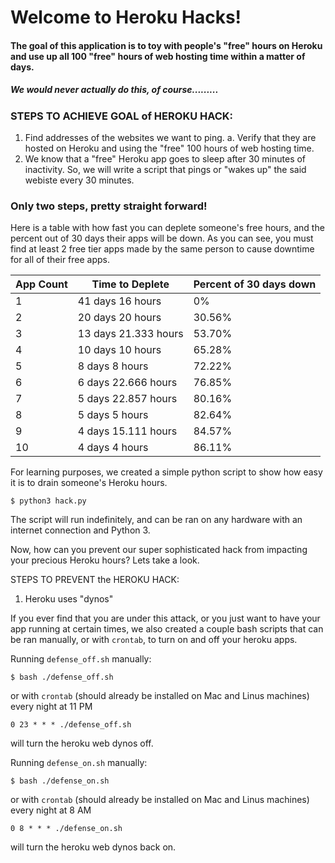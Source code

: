 # Welcome to Heroku Hacks!

#### The goal of this application is to toy with people's "free" hours on Heroku and use up all 100 "free" hours of web hosting time within a matter of days.

##### We would never actually do this, of course.........

### STEPS TO ACHIEVE GOAL of HEROKU HACK:
1. Find addresses of the websites we want to ping.
    a. Verify that they are hosted on Heroku and using the "free" 100 hours of web hosting time.
2. We know that a "free" Heroku app goes to sleep after 30 minutes of inactivity. So, we will write a script that pings or "wakes up" the said webiste every 30 minutes.

### Only two steps, pretty straight forward!

Here is a table with how fast you can deplete someone's free hours, and the percent out of 30 days their apps will be down. As you can see, you must find at least 2 free tier apps made by the same person to cause downtime for all of their free apps.

| App Count | Time to Deplete      | Percent of 30 days down |
|-----------|----------------------|-------------------------|
| 1         | 41 days 16 hours     | 0%                      |
| 2         | 20 days 20 hours     | 30.56%                  |
| 3         | 13 days 21.333 hours | 53.70%                  |
| 4         | 10 days 10 hours     | 65.28%                  |
| 5         | 8 days 8 hours       | 72.22%                  |
| 6         | 6 days 22.666 hours  | 76.85%                  |
| 7         | 5 days 22.857 hours  | 80.16%                  |
| 8         | 5 days 5 hours       | 82.64%                  |
| 9         | 4 days 15.111 hours  | 84.57%                  |
| 10        | 4 days 4 hours       | 86.11%                  |

For learning purposes, we created a simple python script to show how easy it is to drain someone's Heroku hours.

```
$ python3 hack.py
```

The script will run indefinitely, and can be ran on any hardware with an internet connection and Python 3.

Now, how can you prevent our super sophisticated hack from impacting your precious Heroku hours? Lets take a look.

STEPS TO PREVENT the HEROKU HACK:
1. Heroku uses "dynos"

If you ever find that you are under this attack, or you just want to have your app running at certain times, we also created a couple bash scripts that can be ran manually, or with `crontab`, to turn on and off your heroku apps.

Running `defense_off.sh` manually:
```
$ bash ./defense_off.sh
```
or with `crontab` (should already be installed on Mac and Linus machines) every night at 11 PM
```
0 23 * * * ./defense_off.sh
```
will turn the heroku web dynos off.

Running `defense_on.sh` manually:
```
$ bash ./defense_on.sh
```
or with `crontab` (should already be installed on Mac and Linus machines) every night at 8 AM
```
0 8 * * * ./defense_on.sh
```
will turn the heroku web dynos back on.
